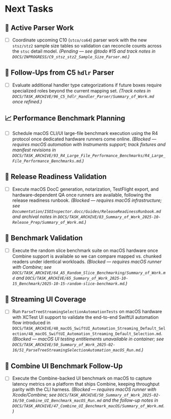 # Next Tasks

## 🚧 Active Parser Work

- [ ] Coordinate upcoming C10 (`stco/co64`) parser work with the new `stsz/stz2` sample size tables so validation can reconcile counts across the `stsc` detail model. *(Pending — see @todo #15 and track notes in `DOCS/INPROGRESS/C9_stsz_stz2_Sample_Size_Parser.md`.)*

## 🔄 Follow-Ups from C5 `hdlr` Parser

- [ ] Evaluate additional handler type categorizations if future boxes require specialized roles beyond the current mapping set. *(Track notes in `DOCS/TASK_ARCHIVE/96_C5_hdlr_Handler_Parser/Summary_of_Work.md` once refined.)*

## 📈 Performance Benchmark Planning

- [ ] Schedule macOS CLI/UI large-file benchmark execution using the R4 protocol once dedicated hardware runners come online. *(Blocked — requires macOS automation with Instruments support; track fixtures and manifest revisions in `DOCS/TASK_ARCHIVE/93_R4_Large_File_Performance_Benchmarks/R4_Large_File_Performance_Benchmarks.md`.)*

## 📝 Release Readiness Validation

- [ ] Execute macOS DocC generation, notarization, TestFlight export, and hardware-dependent QA once runners are available, following the release readiness runbook. *(Blocked — requires macOS infrastructure; see `Documentation/ISOInspector.docc/Guides/ReleaseReadinessRunbook.md` and archival notes in `DOCS/TASK_ARCHIVE/83_Summary_of_Work_2025-10-Release_Prep/Summary_of_Work.md`.)*

## 🔭 Benchmark Validation

- [ ] Execute the random slice benchmark suite on macOS hardware once Combine support is available so we can compare mapped vs. chunked readers under identical workloads. *(Blocked — requires macOS runner with Combine; see `DOCS/TASK_ARCHIVE/64_A5_Random_Slice_Benchmarking/Summary_of_Work.md` and `DOCS/TASK_ARCHIVE/65_Summary_of_Work_2025-10-15_Benchmark/2025-10-15-random-slice-benchmark.md`.)*

## 🧪 Streaming UI Coverage

- [ ] Run `ParseTreeStreamingSelectionAutomationTests` on macOS hardware with XCTest UI support to validate the end-to-end SwiftUI automation flow introduced in `DOCS/TASK_ARCHIVE/48_macOS_SwiftUI_Automation_Streaming_Default_Selection/48_macOS_SwiftUI_Automation_Streaming_Default_Selection.md`. *(Blocked — macOS UI testing entitlements unavailable in container; see `DOCS/TASK_ARCHIVE/50_Summary_of_Work_2025-02-16/51_ParseTreeStreamingSelectionAutomation_macOS_Run.md`.)*

## 🔬 Combine UI Benchmark Follow-Up

- [ ] Execute the Combine-backed UI benchmark on macOS to capture latency metrics on a platform that ships Combine, keeping throughput parity with the CLI harness. *(Blocked — requires macOS runner with Xcode/Combine; see `DOCS/TASK_ARCHIVE/50_Summary_of_Work_2025-02-16/50_Combine_UI_Benchmark_macOS_Run.md` and the follow-up notes in `DOCS/TASK_ARCHIVE/47_Combine_UI_Benchmark_macOS/Summary_of_Work.md`.)*
